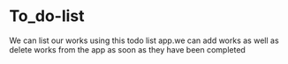# To_do-list
We can list our works using this todo list app.we can add  works as well as delete works from the app as soon as they have been completed

